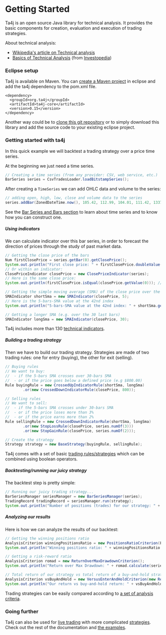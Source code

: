 # Getting Started
Ta4j is an open source Java library for technical analysis. It provides the basic components for creation, evaluation and execution of trading strategies.

About technical analysis:

  * [Wikipedia's article on Technical analysis](http://en.wikipedia.org/wiki/Technical_analysis)
  * [Basics of Technical Analysis](http://www.investopedia.com/university/technical/) (from [Investopedia](http://www.investopedia.com/))

### Eclipse setup

Ta4j is available on Maven. You can [create a Maven project](http://www.tech-recipes.com/rx/39279/create-a-new-maven-project-in-eclipse/) in eclipse and add the ta4j dependency to the pom.xml file.
```
<dependency>
  <groupId>org.ta4j</groupId>
  <artifactId>ta4j-core</artifactId>
  <version>0.15</version>
</dependency>
```
Another way could be to [clone this git repository](https://git-scm.com/book/en/v1/Git-Basics-Getting-a-Git-Repository) or to simply download this library and add the source code to your existing eclipse project.

### Getting started with ta4j

In this quick example we will backtest a trading strategy over a price time series.

At the beginning we just need a time series.

```java
// Creating a time series (from any provider: CSV, web service, etc.)
BarSeries series = CsvTradesLoader.loadBitstampSeries();
```
After creating a `TimeSeries` we can add OHLC data and volume to the series:

```java
// adding open, high, low, close and volume data to the series
series.addBar(ZonedDateTime.now(), 105.42, 112.99, 104.01, 111.42, 1337);
```
See the [Bar Series and Bars section](Time-series-and-bars.html) to learn about time series and to know how you can construct one.

##### Using indicators

We can calculate indicator over this bar series, in order to forecast the direction of prices through the study of past market data.

```java
// Getting the close price of the bars
Num firstClosePrice = series.getBar(0).getClosePrice();
System.out.println("First close price: " + firstClosePrice.doubleValue());
// Or within an indicator:
ClosePriceIndicator closePrice = new ClosePriceIndicator(series);
// Here is the same close price:
System.out.println(firstClosePrice.isEqual(closePrice.getValue(0))); // equal to firstClosePrice

// Getting the simple moving average (SMA) of the close price over the last 5 bars
SMAIndicator shortSma = new SMAIndicator(closePrice, 5);
// Here is the 5-bars-SMA value at the 42nd index
System.out.println("5-bars-SMA value at the 42nd index: " + shortSma.getValue(42).doubleValue());

// Getting a longer SMA (e.g. over the 30 last bars)
SMAIndicator longSma = new SMAIndicator(closePrice, 30);
```
Ta4j includes more than 130 [technical indicators](Technical-indicators.html).

##### Building a trading strategy

Then we have to build our trading strategy. Strategies are made of two trading rules: one for entry (buying), the other for exit (selling).

```java
// Buying rules
// We want to buy:
//  - if the 5-bars SMA crosses over 30-bars SMA
//  - or if the price goes below a defined price (e.g $800.00)
Rule buyingRule = new CrossedUpIndicatorRule(shortSma, longSma)
        .or(new CrossedDownIndicatorRule(closePrice, 800));

// Selling rules
// We want to sell:
//  - if the 5-bars SMA crosses under 30-bars SMA
//  - or if the price loses more than 3%
//  - or if the price earns more than 2%
Rule sellingRule = new CrossedDownIndicatorRule(shortSma, longSma)
        .or(new StopLossRule(closePrice, series.numOf(3)))
        .or(new StopGainRule(closePrice, series.numOf(2)));

// Create the strategy
Strategy strategy = new BaseStrategy(buyingRule, sellingRule);
```

Ta4j comes with a set of basic [trading rules/strategies](Trading-strategies.html) which can be combined using boolean operators.

##### Backtesting/running our juicy strategy

The backtest step is pretty simple:

```java
// Running our juicy trading strategy...
BarSeriesManager seriesManager = new BarSeriesManager(series);
TradingRecord tradingRecord = seriesManager.run(strategy);
System.out.println("Number of positions (trades) for our strategy: " + tradingRecord.getPositionCount());
```

##### Analyzing our results

Here is how we can analyze the results of our backtest:

```java
// Getting the winning positions ratio
AnalysisCriterion winningPositionsRatio = new PositionsRatioCriterion(PositionFilter.PROFIT);
System.out.println("Winning positions ratio: " + winningPositionsRatio.calculate(series, tradingRecord));

// Getting a risk-reward ratio
AnalysisCriterion romad = new ReturnOverMaxDrawdownCriterion();
System.out.println("Return over Max Drawdown: " + romad.calculate(series, tradingRecord));

// Total return of our strategy vs total return of a buy-and-hold strategy
AnalysisCriterion vsBuyAndHold = new VersusEnterAndHoldCriterion(new ReturnCriterion());
System.out.println("Our return vs buy-and-hold return: " + vsBuyAndHold.calculate(series, tradingRecord));
```

Trading strategies can be easily compared according to [a set of analysis criteria](Backtesting.html).

### Going further

Ta4j can also be used for [live trading](Live-trading.html) with more complicated [strategies](Trading-strategies.html). Check out the rest of the documentation and [the examples](Usage-examples.html).